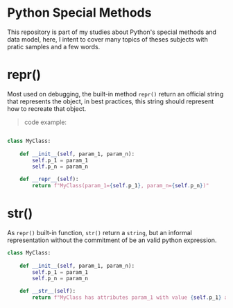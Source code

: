 # Python Special Methods
This repository is part of my studies about Python's special methods and data model, here, I intent to cover many topics of theses subjects with pratic samples and a few words.

# repr()
Most used on debugging, the built-in method `repr()` return an official string that represents the object, in best practices, this string should represent how to recreate that object. 

> code example: 

```python

class MyClass:
    
    def __init__(self, param_1, param_n):
        self.p_1 = param_1
        self.p_n = param_n

    def __repr__(self):
        return f"MyClass(param_1={self.p_1}, param_n={self.p_n})"

```

# str()
As `repr()` built-in function, `str()` return a `string`, but an informal representation without the commitment of be an valid python expression.

```python
class MyClass:
    
    def __init__(self, param_1, param_n):
        self.p_1 = param_1
        self.p_n = param_n

    def __str__(self):
        return f"MyClass has attributes param_1 with value {self.p_1} and param_n equals to {self.p_n})"

```